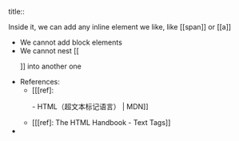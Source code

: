 title:: <p>
Inside it, we can add any inline element we like, like [[span]] or [[a]]

- We cannot add block elements
- We cannot nest [[<p>]] into another one
- References:
	- [[[ref]: <p> - HTML（超文本标记语言） | MDN]]
	- [[[ref]: The HTML Handbook - Text Tags]]
-